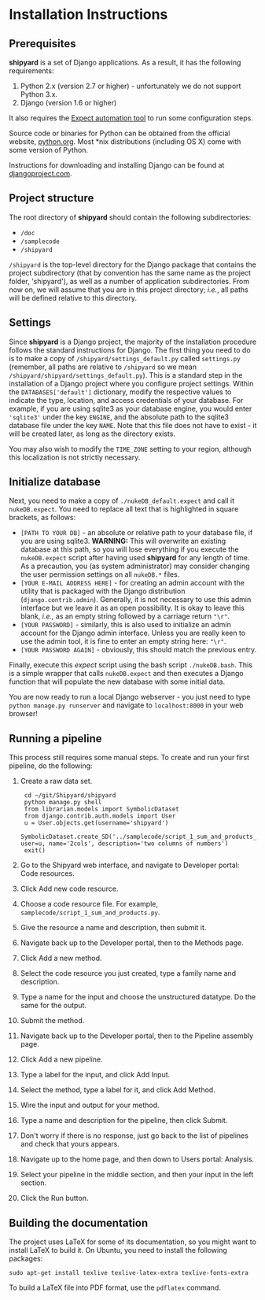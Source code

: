 Installation Instructions
=========================

Prerequisites
-------------

**shipyard** is a set of Django applications.  As a result, it has the following requirements:

1. Python 2.x (version 2.7 or higher) - unfortunately we do not support Python 3.x.
2. Django (version 1.6 or higher)

It also requires the [Expect automation tool](http://sourceforge.net/projects/expect/) to run some configuration steps.

Source code or binaries for Python can be obtained from the official website, [python.org](www.python.org).  Most *nix distributions (including OS X) come with some version of Python.  

Instructions for downloading and installing Django can be found at [djangoproject.com](https://www.djangoproject.com/download/).


Project structure
-----------------

The root directory of **shipyard** should contain the following subdirectories:
* `/doc`
* `/samplecode`
* `/shipyard`

`/shipyard` is the top-level directory for the Django package that contains the project subdirectory (that by convention has the same name as the project folder, 'shipyard'), as well as a number of application subdirectories.  From now on, we will assume that you are in this project directory; *i.e.*, all paths will be defined relative to this directory.


Settings
--------

Since **shipyard** is a Django project, the majority of the installation procedure follows the standard instructions for Django.  The first thing you need to do is to make a copy of `/shipyard/settings_default.py` called `settings.py` (remember, all paths are relative to `/shipyard` so we mean `/shipyard/shipyard/settings_default.py`).  This is a standard step in the installation of a Django project where you configure project settings.  Within the `DATABASES['default']` dictionary, modify the respective values to indicate the type, location, and access credentials of your database.  For example, if you are using sqlite3 as your database engine, you would enter `'sqlite3'` under the key `ENGINE`, and the absolute path to the sqlite3 database file under the key `NAME`.  Note that this file does not have to exist - it will be created later, as long as the directory exists.

You may also wish to modify the `TIME_ZONE` setting to your region, although this localization is not strictly necessary.


Initialize database
-------------------

Next, you need to make a copy of `./nukeDB_default.expect` and call it `nukeDB.expect`.  You need to replace all text that is highlighted in square brackets, as follows:

* `[PATH TO YOUR DB]` - an absolute or relative path to your database file, if you are using sqlite3.  **WARNING:** This will overwrite an existing database at this path, so you will lose everything if you execute the `nukeDB.expect` script after having used **shipyard** for any length of time.  As a precaution, you (as system administrator) may consider changing the user permission settings on all `nukeDB.*` files.
* `[YOUR E-MAIL ADDRESS HERE]` - for creating an admin account with the utility that is packaged with the Django distribution (`django.contrib.admin`).  Generally, it is not necessary to use this admin interface but we leave it as an open possibility.  It is okay to leave this blank, *i.e.,* as an empty string followed by a carriage return `"\r"`.
* `[YOUR PASSWORD]` - similarly, this is also used to initialize an admin account for the Django admin interface.  Unless you are really keen to use the admin tool, it is fine to enter an empty string here: `"\r"`.
* `[YOUR PASSWORD AGAIN]` - obviously, this should match the previous entry.


Finally, execute this *expect* script using the bash script `./nukeDB.bash`. This is a simple wrapper that calls `nukeDB.expect` and then executes a Django function that will populate the new database with some initial data.

You are now ready to run a local Django webserver - you just need to type `python manage.py runserver` and navigate to `localhost:8000` in your web browser!

Running a pipeline
------------------

This process still requires some manual steps. To create and run your first pipeline, do the following:

1. Create a raw data set.

        cd ~/git/Shipyard/shipyard
        python manage.py shell
        from librarian.models import SymbolicDataset
        from django.contrib.auth.models import User
        u = User.objects.get(username='shipyard')
        SymbolicDataset.create_SD('../samplecode/script_1_sum_and_products_input.csv', user=u, name='2cols', description='two columns of numbers')
        exit()

2. Go to the Shipyard web interface, and navigate to Developer portal: Code resources.
3. Click Add new code resource.
4. Choose a code resource file. For example, `samplecode/script_1_sum_and_products.py`.
5. Give the resource a name and description, then submit it.
6. Navigate back up to the Developer portal, then to the Methods page.
7. Click Add a new method.
8. Select the code resource you just created, type a family name and description.
9. Type a name for the input and choose the unstructured datatype. Do the same for the output.
10. Submit the method.
11. Navigate back up to the Developer portal, then to the Pipeline assembly page.
12. Click Add a new pipeline.
13. Type a label for the input, and click Add Input.
14. Select the method, type a label for it, and click Add Method.
15. Wire the input and output for your method.
16. Type a name and description for the pipeline, then click Submit.
17. Don't worry if there is no response, just go back to the list of pipelines and check that yours appears.
18. Navigate up to the home page, and then down to Users portal: Analysis.
19. Select your pipeline in the middle section, and then your input in the left section.
20. Click the Run button.

Building the documentation
--------------------------

The project uses LaTeX for some of its documentation, so you might want to install LaTeX to build it.
On Ubuntu, you need to install the following packages:

    sudo apt-get install texlive texlive-latex-extra texlive-fonts-extra

To build a LaTeX file into PDF format, use the `pdflatex` command.

